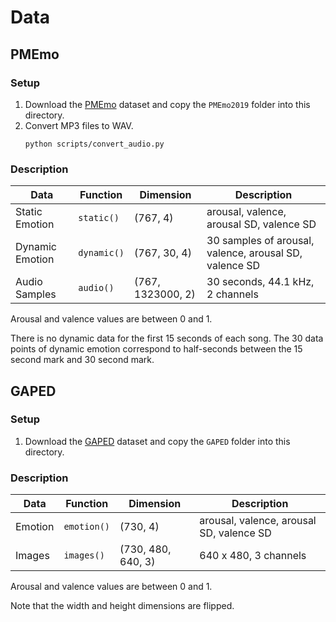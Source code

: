 # Data

## PMEmo

### Setup

1. Download the [PMEmo](https://drive.google.com/drive/folders/1qDk6hZDGVlVXgckjLq9LvXLZ9EgK9gw0) dataset and copy the
  `PMEmo2019` folder into this directory.
2. Convert MP3 files to WAV.
    ```
    python scripts/convert_audio.py
    ```

### Description

Data | Function | Dimension | Description
--- | --- | --- | ---
Static Emotion | `static()` | (767, 4) | arousal, valence, arousal SD, valence SD
Dynamic Emotion | `dynamic()` | (767, 30, 4) | 30 samples of arousal, valence, arousal SD, valence SD
Audio Samples | `audio()` | (767, 1323000, 2) | 30 seconds, 44.1 kHz, 2 channels

Arousal and valence values are between 0 and 1.

There is no dynamic data for the first 15 seconds of each song.
The 30 data points of dynamic emotion correspond to half-seconds
between the 15 second mark and 30 second mark.

## GAPED

### Setup

1. Download the [GAPED](https://www.unige.ch/cisa/index.php/download_file/view/288/296/) dataset and copy the
  `GAPED` folder into this directory.

### Description

Data | Function | Dimension | Description
--- | --- | --- | ---
Emotion | `emotion()` | (730, 4) | arousal, valence, arousal SD, valence SD
Images | `images()` | (730, 480, 640, 3) | 640 x 480, 3 channels

Arousal and valence values are between 0 and 1.

Note that the width and height dimensions are flipped.
